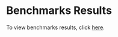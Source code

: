 # Benchmarks Results

To view benchmarks results, click [here](https://jmh.morethan.io/?gist=016a70a392934d0e5a07a4d291731218).
